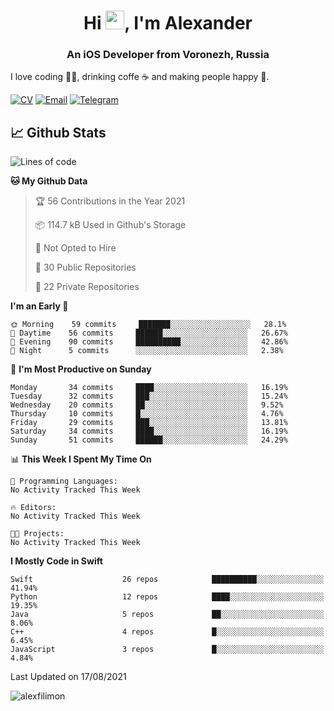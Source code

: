 <h1 align="center">Hi <img src="https://raw.githubusercontent.com/MartinHeinz/MartinHeinz/master/wave.gif" width="30px">, I'm Alexander</h1>
<h3 align="center">An iOS Developer from Voronezh, Russia</h3>

I love coding 👨‍💻, drinking coffe ☕️ and making people happy 🎊.

[![CV](https://img.shields.io/badge/CV-Александр%20Филимонов-14b420)](http://alexfilimon.github.io/)
[![Email](https://img.shields.io/badge/Email-as.filimonov@mail.ru-f39f37)](mailto:as.filimonov@mail.ru)
[![Telegram](https://img.shields.io/badge/Telegram-alexfilimon-1686b1)](https://t.me/alexfilimon)

## 📈 Github Stats

<!--START_SECTION:waka-->
![Lines of code](https://img.shields.io/badge/From%20Hello%20World%20I%27ve%20Written-363075%20lines%20of%20code-blue)

**🐱 My Github Data** 

> 🏆 56 Contributions in the Year 2021
 > 
> 📦 114.7 kB Used in Github's Storage 
 > 
> 🚫 Not Opted to Hire
 > 
> 📜 30 Public Repositories 
 > 
> 🔑 22 Private Repositories  
 > 
**I'm an Early 🐤** 

```text
🌞 Morning    59 commits     ███████░░░░░░░░░░░░░░░░░░   28.1% 
🌆 Daytime    56 commits     ██████░░░░░░░░░░░░░░░░░░░   26.67% 
🌃 Evening    90 commits     ██████████░░░░░░░░░░░░░░░   42.86% 
🌙 Night      5 commits      ░░░░░░░░░░░░░░░░░░░░░░░░░   2.38%

```
📅 **I'm Most Productive on Sunday** 

```text
Monday       34 commits     ████░░░░░░░░░░░░░░░░░░░░░   16.19% 
Tuesday      32 commits     ███░░░░░░░░░░░░░░░░░░░░░░   15.24% 
Wednesday    20 commits     ██░░░░░░░░░░░░░░░░░░░░░░░   9.52% 
Thursday     10 commits     █░░░░░░░░░░░░░░░░░░░░░░░░   4.76% 
Friday       29 commits     ███░░░░░░░░░░░░░░░░░░░░░░   13.81% 
Saturday     34 commits     ████░░░░░░░░░░░░░░░░░░░░░   16.19% 
Sunday       51 commits     ██████░░░░░░░░░░░░░░░░░░░   24.29%

```


📊 **This Week I Spent My Time On** 

```text
💬 Programming Languages: 
No Activity Tracked This Week

🔥 Editors: 
No Activity Tracked This Week

🐱‍💻 Projects: 
No Activity Tracked This Week

```

**I Mostly Code in Swift** 

```text
Swift                    26 repos            ██████████░░░░░░░░░░░░░░░   41.94% 
Python                   12 repos            ████░░░░░░░░░░░░░░░░░░░░░   19.35% 
Java                     5 repos             ██░░░░░░░░░░░░░░░░░░░░░░░   8.06% 
C++                      4 repos             █░░░░░░░░░░░░░░░░░░░░░░░░   6.45% 
JavaScript               3 repos             █░░░░░░░░░░░░░░░░░░░░░░░░   4.84%

```



 Last Updated on 17/08/2021
<!--END_SECTION:waka-->

<img align="center" src="https://github-readme-stats.vercel.app/api?username=alexfilimon&show_icons=true" alt="alexfilimon" />
